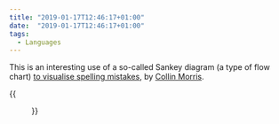 ```yaml
---
title: "2019-01-17T12:46:17+01:00"
date:  "2019-01-17T12:46:17+01:00"
tags:
  - Languages
---
```


This is an interesting use of a so-called Sankey diagram (a type of flow chart) [to visualise spelling mistakes](https://kottke.org/19/01/visualizing-dubious-spelling-with-flow-diagrams), by [Collin Morris](https://twitter.com/HalfEatenScone/status/1084855992154640388).

{{<figure src="/img/microposts/2019/sankey-chart-gyllenhaal.jpg" caption="Misspellings of 'Gyllenhaal' by Colin Morris">}}
